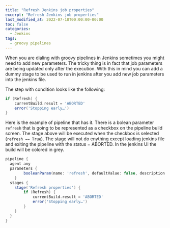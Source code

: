 ```yaml
---
title: "Refresh Jenkins job properties"
excerpt: "Refresh Jenkins job properties"
last_modified_at: 2022-07-18T00:00:00-00:00
toc: false
categories:
  - Jenkins
tags:
  - groovy pipelines
---
```

When you are dialing with groovy pipelines in Jenkins sometimes you might need to add new parameters. The tricky thing is in fact that job parameters are being updated only after the execution. With this in mind you can add a dummy stage to be used to run in jenkins after you add new job parameters into the jenkins file.

The step with condition looks like the following:
```groovy
if (Refresh) {
    currentBuild.result = 'ABORTED'
    error('Stopping early…')
}
```

Here is the example of pipeline that has it. There is a bolean parameter `refresh` that is going to be represented as a checkbox on the pipeline build screen. 
The stage above will be executed when the checkbox is selected (`refresh == True`). The stage will not do enything except loading jenkins file and exiting the pipeline with the status = ABORTED. In the jenkins UI the build will be colored in grey.
```groovy
pipeline {
  agent any
  parameters { 
        booleanParam(name: 'refresh', defaultValue: false, description: 'Refresh pipeline properties') 
    }
  stages {
    stage('Refresh properties') {
        if (Refresh) {
            currentBuild.result = 'ABORTED'
            error('Stopping early…')
        }
    }
  }
}
```